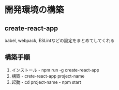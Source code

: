 # 開発環境の構築

## create-react-app
  babel, webpack, ESLintなどの設定をまとめてしてくれる

  ## 構築手順
  1. インストール
    - npm run -g create-react-app
  2. 構築
    - crete-react-app project-name
  3. 起動
    - cd project-name
    - npm start
